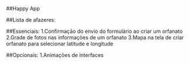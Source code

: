 ##Happy App

##Lista de afazeres:

##Essenciais:
1.Confirmação do envio do formulário ao criar um orfanato
2.Grade de fotos nas informações de um orfanato
3.Mapa na tela de criar orfanato para selecionar latitude e longitude

##Opcionais:
1.Animações de interfaces 
